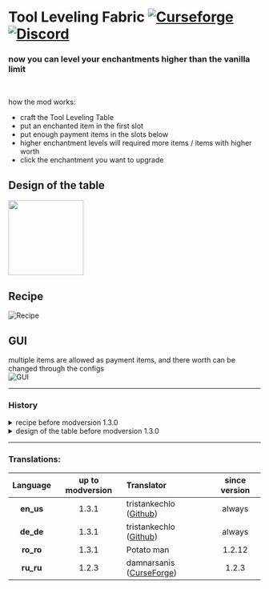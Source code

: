 # Tool Leveling Fabric [![Curseforge](http://cf.way2muchnoise.eu/full_397255_downloads.svg)](https://www.curseforge.com/minecraft/mc-mods/tool-leveling-plus-fabric) [![Discord](https://img.shields.io/discord/639540436524072970?color=0a48c4&label=%20&logo=discord&logoColor=FFF)](https://discord.gg/bhUaWhq)

### now you can level your enchantments higher than the vanilla limit<br/>
<br/>

how the mod works:
 - craft the Tool Leveling Table
 - put an enchanted item in the first slot
 - put enough payment items in the slots below
 - higher enchantment levels will required more items / items with higher worth
 - click the enchantment you want to upgrade

## Design of the table
<img src="https://i.ibb.co/gD56FHW/screenshot.png" height="150">

## Recipe
![Recipe](https://i.ibb.co/NWdBRSQ/recipe-v1-3-0.png "Recipe")

## GUI
multiple items are allowed as payment items, and there worth can be changed through the configs</br>
![GUI](https://i.ibb.co/4FdbhBm/toolleveling-gui.png "Tool Leveling GUI")

---
### History
<details>
	<summary>recipe before modversion 1.3.0</summary>  
   
 ![recipe](https://i.ibb.co/fQxtBV2/Recipe-new.png)  
 *any enchanted book will work
</details>
<details>
 <summary>design of the table before modversion 1.3.0</summary>
   
 <img src="https://i.ibb.co/WNXP2LC/tool-leveling-table-screenshot.png" height="150">
</details>

---

### Translations:
| Language | up to modversion | Translator | since version |
|:--------:|:----------------:|:-----------| :-----------: |
| **en_us** | 1.3.1 | tristankechlo ([Github](https://github.com/tristankechlo)) | always |
| **de_de** | 1.3.1 | tristankechlo ([Github](https://github.com/tristankechlo)) | always |
| **ro_ro** | 1.3.1 | Potato man | 1.2.12 |
| **ru_ru** | 1.2.3 | damnarsanis ([CurseForge](https://www.curseforge.com/members/damnarsanis/)) | 1.2.3 |
